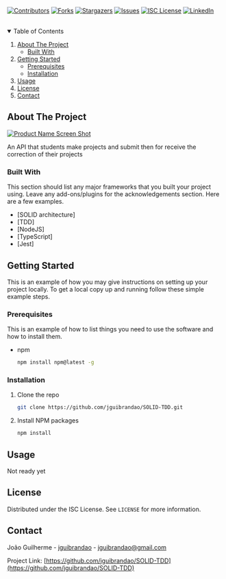 <!--
*** Thanks for checking out the Best-README-Template. If you have a suggestion
*** that would make this better, please fork the repo and create a pull request
*** or simply open an issue with the tag "enhancement".
*** Thanks again! Now go create something AMAZING! :D
-->



<!-- PROJECT SHIELDS -->
<!--
*** I'm using markdown "reference style" links for readability.
*** Reference links are enclosed in brackets [ ] instead of parentheses ( ).
*** See the bottom of this document for the declaration of the reference variables
*** for contributors-url, forks-url, etc. This is an optional, concise syntax you may use.
*** https://www.markdownguide.org/basic-syntax/#reference-style-links
-->
[![Contributors][contributors-shield]][contributors-url]
[![Forks][forks-shield]][forks-url]
[![Stargazers][stars-shield]][stars-url]
[![Issues][issues-shield]][issues-url]
[![ISC License][license-shield]][license-url]
[![LinkedIn][linkedin-shield]][linkedin-url]



<!-- PROJECT LOGO -->
<br />

<!-- TABLE OF CONTENTS -->
<details open="open">
  <summary>Table of Contents</summary>
  <ol>
    <li>
      <a href="#about-the-project">About The Project</a>
      <ul>
        <li><a href="#built-with">Built With</a></li>
      </ul>
    </li>
    <li>
      <a href="#getting-started">Getting Started</a>
      <ul>
        <li><a href="#prerequisites">Prerequisites</a></li>
        <li><a href="#installation">Installation</a></li>
      </ul>
    </li>
    <li><a href="#usage">Usage</a></li>
    <li><a href="#license">License</a></li>
    <li><a href="#contact">Contact</a></li>
  </ol>
</details>



<!-- ABOUT THE PROJECT -->
## About The Project

[![Product Name Screen Shot][product-screenshot]](https://example.com)

An API that students make projects and submit then for receive the correction of their projects

### Built With

This section should list any major frameworks that you built your project using. Leave any add-ons/plugins for the acknowledgements section. Here are a few examples.
* [SOLID architecture]
* [TDD]
* [NodeJS]
* [TypeScript]
* [Jest]



<!-- GETTING STARTED -->
## Getting Started

This is an example of how you may give instructions on setting up your project locally.
To get a local copy up and running follow these simple example steps.

### Prerequisites

This is an example of how to list things you need to use the software and how to install them.
* npm
  ```sh
  npm install npm@latest -g
  ```

### Installation

1. Clone the repo
   ```sh
   git clone https://github.com/jguibrandao/SOLID-TDD.git
   ```
2. Install NPM packages
   ```sh
   npm install
   ```
<!-- 3. Create your .env variables in a .env archive
   ```JS
   const API_KEY = 'ENTER YOUR API';
   ``` -->



<!-- USAGE EXAMPLES -->
## Usage

Not ready yet


<!-- LICENSE -->
## License

Distributed under the ISC License. See `LICENSE` for more information.



<!-- CONTACT -->
## Contact

João Guilherme - [jguibrandao](https://www.linkedin.com/in/jguibrandao/) - jguibrandao@gmail.com

Project Link: [https://github.com/jguibrandao/SOLID-TDD](https://github.com/jguibrandao/SOLID-TDD)



<!-- MARKDOWN LINKS & IMAGES -->
<!-- https://www.markdownguide.org/basic-syntax/#reference-style-links -->
[contributors-shield]: https://img.shields.io/github/contributors/jguibrandao/SOLID-TDD.svg?style=for-the-badge
[contributors-url]: https://github.com/jguibrandao/SOLID-TDD/graphs/contributors
[forks-shield]: https://img.shields.io/github/forks/jguibrandao/SOLID-TDD.svg?style=for-the-badge
[forks-url]: https://github.com/jguibrandao/SOLID-TDD/network/members
[stars-shield]: https://img.shields.io/github/stars/jguibrandao/SOLID-TDD.svg?style=for-the-badge
[stars-url]: https://github.com/jguibrandao/SOLID-TDD/stargazers
[issues-shield]: https://img.shields.io/github/issues/jguibrandao/SOLID-TDD.svg?style=for-the-badge
[issues-url]: https://github.com/jguibrandao/SOLID-TDD/issues
[license-shield]: https://img.shields.io/github/license/jguibrandao/SOLID-TDD.svg?style=for-the-badge
[license-url]: https://github.com/jguibrandao/SOLID-TDD/blob/master/LICENSE.txt
[linkedin-shield]: https://img.shields.io/badge/-LinkedIn-black.svg?style=for-the-badge&logo=linkedin&colorB=555
[linkedin-url]: https://linkedin.com/in/jguibrandao
[product-screenshot]: images/screenshot.png